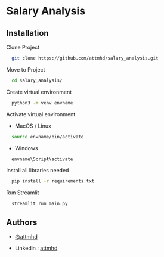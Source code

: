 
# Salary Analysis

## Installation

Clone Project

```bash
  git clone https://github.com/attmhd/salary_analysis.git
```

Move to Project

```bash
  cd salary_analysis/
``` 

Create virtual environment
```bash
  python3 -m venv envname
``` 

Activate virtual environment
- MacOS / Linux
```bash
  source envname/bin/activate 
``` 
- Windows
```bash
  envname\Script\activate 
``` 

Install all libraries needed

```bash
  pip install -r requirements.txt
``` 
Run Streamlit

```bash
  streamlit run main.py
``` 
## Authors

- [@attmhd](https://github.com/attnmhd/)

- Linkedin : [attmhd](https://www.linkedin.com/in/attmhd/)